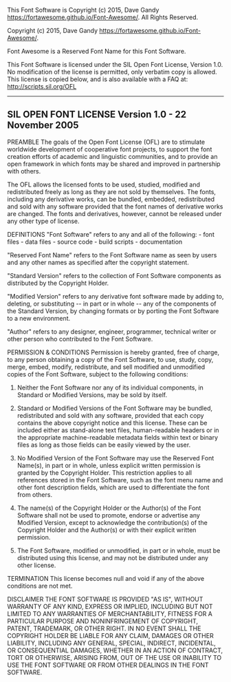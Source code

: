 This Font Software is Copyright (c) 2015, Dave Gandy https://fortawesome.github.io/Font-Awesome/.
All Rights Reserved.

Copyright (c) 2015, Dave Gandy https://fortawesome.github.io/Font-Awesome/.

Font Awesome is a Reserved Font Name for this Font Software.

This Font Software is licensed under the SIL Open Font License, Version 1.0.
No modification of the license is permitted, only verbatim copy is allowed.
This license is copied below, and is also available with a FAQ at:
http://scripts.sil.org/OFL


-----------------------------------------------------------
SIL OPEN FONT LICENSE Version 1.0 - 22 November 2005
-----------------------------------------------------------

PREAMBLE
The goals of the Open Font License (OFL) are to stimulate worldwide
development of cooperative font projects, to support the font creation
efforts of academic and linguistic communities, and to provide an open
framework in which fonts may be shared and improved in partnership with
others.

The OFL allows the licensed fonts to be used, studied, modified and
redistributed freely as long as they are not sold by themselves. The
fonts, including any derivative works, can be bundled, embedded, 
redistributed and sold with any software provided that the font
names of derivative works are changed. The fonts and derivatives,
however, cannot be released under any other type of license.

DEFINITIONS
"Font Software" refers to any and all of the following:
	- font files
	- data files
	- source code
	- build scripts
	- documentation

"Reserved Font Name" refers to the Font Software name as seen by
users and any other names as specified after the copyright statement.

"Standard Version" refers to the collection of Font Software
components as distributed by the Copyright Holder.

"Modified Version" refers to any derivative font software made by
adding to, deleting, or substituting -- in part or in whole --
any of the components of the Standard Version, by changing formats
or by porting the Font Software to a new environment.

"Author" refers to any designer, engineer, programmer, technical
writer or other person who contributed to the Font Software.

PERMISSION & CONDITIONS
Permission is hereby granted, free of charge, to any person obtaining
a copy of the Font Software, to use, study, copy, merge, embed, modify,
redistribute, and sell modified and unmodified copies of the Font
Software, subject to the following conditions:

1) Neither the Font Software nor any of its individual components,
in Standard or Modified Versions, may be sold by itself.

2) Standard or Modified Versions of the Font Software may be bundled,
redistributed and sold with any software, provided that each copy
contains the above copyright notice and this license. These can be
included either as stand-alone text files, human-readable headers or
in the appropriate machine-readable metadata fields within text or
binary files as long as those fields can be easily viewed by the user.

3) No Modified Version of the Font Software may use the Reserved Font
Name(s), in part or in whole, unless explicit written permission is
granted by the Copyright Holder. This restriction applies to all 
references stored in the Font Software, such as the font menu name and
other font description fields, which are used to differentiate the
font from others.

4) The name(s) of the Copyright Holder or the Author(s) of the Font
Software shall not be used to promote, endorse or advertise any
Modified Version, except to acknowledge the contribution(s) of the
Copyright Holder and the Author(s) or with their explicit written
permission.

5) The Font Software, modified or unmodified, in part or in whole,
must be distributed using this license, and may not be distributed
under any other license.

TERMINATION
This license becomes null and void if any of the above conditions are
not met.

DISCLAIMER
THE FONT SOFTWARE IS PROVIDED "AS IS", WITHOUT WARRANTY OF ANY KIND,
EXPRESS OR IMPLIED, INCLUDING BUT NOT LIMITED TO ANY WARRANTIES OF
MERCHANTABILITY, FITNESS FOR A PARTICULAR PURPOSE AND NONINFRINGEMENT
OF COPYRIGHT, PATENT, TRADEMARK, OR OTHER RIGHT. IN NO EVENT SHALL THE
COPYRIGHT HOLDER BE LIABLE FOR ANY CLAIM, DAMAGES OR OTHER LIABILITY,
INCLUDING ANY GENERAL, SPECIAL, INDIRECT, INCIDENTAL, OR CONSEQUENTIAL
DAMAGES, WHETHER IN AN ACTION OF CONTRACT, TORT OR OTHERWISE, ARISING
FROM, OUT OF THE USE OR INABILITY TO USE THE FONT SOFTWARE OR FROM
OTHER DEALINGS IN THE FONT SOFTWARE.
